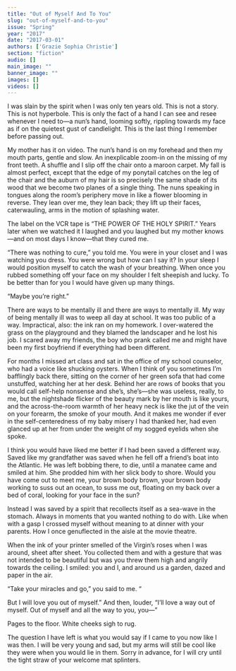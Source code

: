 ```yaml
---
title: "Out of Myself And To You"
slug: "out-of-myself-and-to-you"
issue: "Spring"
year: "2017"
date: "2017-03-01"
authors: ['Grazie Sophia Christie']
section: "fiction"
audio: []
main_image: ""
banner_image: ""
images: []
videos: []
---
```

I was slain by the spirit when I was only ten years old. This is not a story. This is not hyperbole. This is only the fact of a hand I can see and resee whenever I need to—a nun’s hand, looming softly, rippling towards my face as if on the quietest gust of candlelight. This is the last thing I remember before passing out.

 My mother has it on video. The nun’s hand is on my forehead and then my mouth parts, gentle and slow. An inexplicable zoom-in on the missing of my front teeth. A shuffle and I slip off the chair onto a maroon carpet. My fall is almost perfect, except that the edge of my ponytail catches on the leg of the chair and the auburn of my hair is so precisely the same shade of its wood that we become two planes of a single thing. The nuns speaking in tongues along the room’s periphery move in like a flower blooming in reverse. They lean over me, they lean back; they lift up their faces, caterwauling, arms in the motion of splashing water.

 The label on the VCR tape is “THE POWER OF THE HOLY SPIRIT.” Years later when we watched it I laughed and you laughed but my mother knows—and on most days I know—that they cured me.

 “There was nothing to cure,” you told me. You were in your closet and I was watching you dress. You were wrong but how can I say it? In your sleep I would position myself to catch the wash of your breathing. When once you rubbed something off your face on my shoulder I felt sheepish and lucky. To be better than for you I would have given up many things.

 “Maybe you’re right.”

 There are ways to be mentally ill and there are ways to mentally ill. My way of being mentally ill was to weep all day at school. It was too public of a way. Impractical, also: the ink ran on my homework. I over-watered the grass on the playground and they blamed the landscaper and he lost his job. I scared away my friends, the boy who prank called me and might have been my first boyfriend if everything had been different.

 For months I missed art class and sat in the office of my school counselor, who had a voice like shucking oysters. When I think of you sometimes I’m bafflingly back there, sitting on the corner of her green sofa that had come unstuffed, watching her at her desk. Behind her are rows of books that you would call self-help nonsense and she’s, she’s—she was useless, really, to me, but the nightshade flicker of the beauty mark by her mouth is like yours, and the across-the-room warmth of her heavy neck is like the jut of the vein on your forearm, the smoke of your mouth. And it makes me wonder if ever in the self-centeredness of my baby misery I had thanked her, had even glanced up at her from under the weight of my sogged eyelids when she spoke.

 I think you would have liked me better if I had been saved a different way. Saved like my grandfather was saved when he fell off a friend’s boat into the Atlantic. He was left bobbing there, to die, until a manatee came and smiled at him. She prodded him with her slick body to shore. Would you have come out to meet me, your brown body brown, your brown body working to suss out an ocean, to suss me out, floating on my back over a bed of coral, looking for your face in the sun?

 Instead I was saved by a spirit that recollects itself as a sea-wave in the stomach. Always in moments that you wanted nothing to do with. Like when with a gasp I crossed myself without meaning to at dinner with your parents. How I once genuflected in the aisle at the movie theatre.

 When the ink of your printer smelled of the Virgin’s roses when I was around, sheet after sheet. You collected them and with a gesture that was not intended to be beautiful but was you threw them high and angrily towards the ceiling. I smiled: you and I, and around us a garden, dazed and paper in the air.

 “Take your miracles and go,” you said to me. “

 But I will love you out of myself.” And then, louder, “I’ll love a way out of myself. Out of myself and all the way to you, you—”

 Pages to the floor. White cheeks sigh to rug.

 The question I have left is what you would say if I came to you now like I was then. I will be very young and sad, but my arms will still be cool like they were when you would lie in them. Sorry in advance, for I will cry until the tight straw of your welcome mat splinters.


